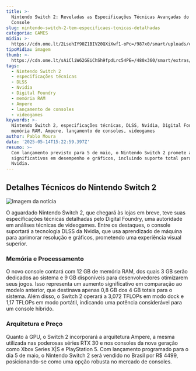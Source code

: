 ```yaml
---
title: >-
  Nintendo Switch 2: Reveladas as Especificações Técnicas Avançadas do Novo
  Console
slug: nintendo-switch-2-tem-especificaes-tcnicas-detalhadas
categoria: GAMES
midia: >-
  https://cdn.ome.lt/2LsehIY90Z1BIV20QXiXwf1-oPc=/987x0/smart/uploads/conteudo/fotos/imagem_2025-05-14_115335519.png
tipoMidia: imagem
thumb: >-
  https://cdn.ome.lt/sAiCliW62GEiChSh9fpdLrc54PE=/480x360/smart/extras/conteudos/imagem_2025-05-14_115250397.png
tags:
  - Nintendo Switch 2
  - especificações técnicas
  - DLSS
  - Nvidia
  - Digital Foundry
  - memória RAM
  - Ampere
  - lançamento de consoles
  - videogames
keywords: >-
  Nintendo Switch 2, especificações técnicas, DLSS, Nvidia, Digital Foundry,
  memória RAM, Ampere, lançamento de consoles, videogames
author: Pablo Moura
data: '2025-05-14T15:22:59.397Z'
resumo: >-
  Com lançamento previsto para 5 de maio, o Nintendo Switch 2 promete avanços
  significativos em desempenho e gráficos, incluindo suporte total para DLSS da
  Nvidia.
---
```


## Detalhes Técnicos do Nintendo Switch 2

![Imagem da notícia](https://cdn.ome.lt/jqGq-XRG_hfukVRHMJ0PQlE6XD8=/fit-in/837x500/smart/uploads/conteudo/fotos/imagem_2025-05-14_115216403.png)

O aguardado Nintendo Switch 2, que chegará às lojas em breve, teve suas especificações técnicas detalhadas pelo Digital Foundry, uma autoridade em análises técnicas de videogames. Entre os destaques, o console suportará a tecnologia DLSS da Nvidia, que usa aprendizado de máquina para aprimorar resolução e gráficos, prometendo uma experiência visual superior.

### Memória e Processamento

O novo console contará com 12 GB de memória RAM, dos quais 3 GB serão dedicados ao sistema e 9 GB disponíveis para desenvolvedores otimizarem seus jogos. Isso representa um aumento significativo em comparação ao modelo anterior, que destinava apenas 0,8 GB dos 4 GB totais para o sistema. Além disso, o Switch 2 operará a 3,072 TFLOPs em modo dock e 1,17 TFLOPs em modo portátil, indicando uma potência considerável para um console híbrido.

### Arquitetura e Preço

Quanto à GPU, o Switch 2 incorporará a arquitetura Ampere, a mesma utilizada nas poderosas séries RTX 30 e nos consoles da nova geração como Xbox Series X|S e PlayStation 5. Com lançamento programado para o dia 5 de maio, o Nintendo Switch 2 será vendido no Brasil por R$ 4499, posicionando-se como uma opção robusta no mercado de consoles.

